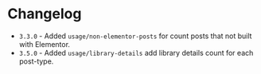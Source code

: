 # Changelog
* `3.3.0` - Added `usage/non-elementor-posts` for count posts that not built with Elementor.
* `3.5.0` - Added `usage/library-details` add library details count for each post-type. 
